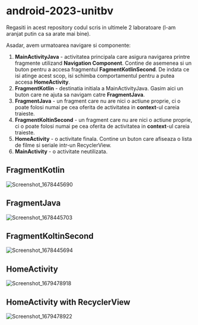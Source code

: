 # android-2023-unitbv

Regasiti in acest repository codul scris in ultimele 2 laboratoare (l-am aranjat putin ca sa arate mai bine).

Asadar, avem urmatoarea navigare si componente:

1. **MainActivityJava** - activitatea principala care asigura navigarea printre fragmente utilizand **Navigation Component**. Contine de asemenea si un buton pentru a accesa fragmentul **FagmentKotlinSecond**. De indata ce isi atinge acest scop, isi schimba comportamentul pentru a putea accesa **HomeActivity**. 
2. **FragmentKotlin** - destinatia initiala a MainActivityJava. Gasim aici un buton care ne ajuta sa navigam catre **FragmentJava**.
3. **FragmentJava** - un fragment care nu are nici o actiune proprie, ci o poate folosi numai pe cea oferita de activitatea in **context**-ul careia traieste.
4. **FragmentKoltinSecond** - un fragment care nu are nici o actiune proprie, ci o poate folosi numai pe cea oferita de activitatea in **context**-ul careia traieste.
5. **HomeActivity** - o activitate finala. Contine un buton care afiseaza o lista de filme si seriale intr-un RecyclerView.
6. **MainActivity** - o activitate neutilizata. 

## FragmentKotlin
![Screenshot_1678445690](https://user-images.githubusercontent.com/94128900/224305248-0b5c2a5b-486c-4df8-90fc-7e57a48d7a68.png)

## FragmentJava
![Screenshot_1678445703](https://user-images.githubusercontent.com/94128900/224309099-693173aa-3219-44fb-a7e4-f6130f76f2b4.png)

## FragmentKoltinSecond
![Screenshot_1678445694](https://user-images.githubusercontent.com/94128900/224309154-bc1dca68-4d35-4961-89ae-cb11d7b3740a.png)

## HomeActivity
![Screenshot_1679478918](https://user-images.githubusercontent.com/67600264/226868618-5afe6030-6beb-4672-8e3d-e3fbce73ee88.png)

## HomeActivity with RecyclerView
![Screenshot_1679478922](https://user-images.githubusercontent.com/67600264/226868687-2907c99a-cbc8-4139-837f-627f161751e5.png)
